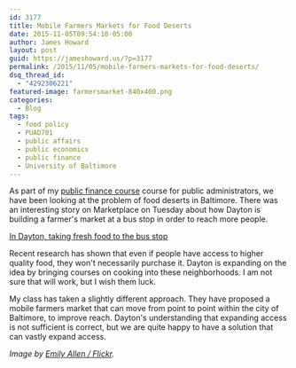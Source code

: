 ```yaml
---
id: 3177
title: Mobile Farmers Markets for Food Deserts
date: 2015-11-05T09:54:10-05:00
author: James Howard
layout: post
guid: https://jameshoward.us/?p=3177
permalink: /2015/11/05/mobile-farmers-markets-for-food-deserts/
dsq_thread_id:
  - "4292306221"
featured-image: farmersmarket-840x400.png
categories:
  - Blog
tags:
  - food policy
  - PUAD701
  - public affairs
  - public economics
  - public finance
  - University of Baltimore
---
```

As part of my [public finance course](/teaching/public-economics) course for public administrators, we have been looking at the problem of food deserts in Baltimore.  There was an interesting story on Marketplace on Tuesday about how Dayton is building a farmer's market at a bus stop in order to reach more people.  

<a class="embedly-card" href="http://www.marketplace.org/topics/economy/dayton-taking-fresh-food-bus-stop">In Dayton, taking fresh food to the bus stop</a>
<script async src="//cdn.embedly.com/widgets/platform.js" charset="UTF-8"></script>

Recent research has shown that even if people have access to higher quality food, they won't necessarily purchase it.  Dayton is expanding on the idea by bringing courses on cooking into these neighborhoods.  I am not sure that will work, but I wish them luck.

My class has taken a slightly different approach.  They have proposed a mobile farmers market that can move from point to point within the city of Baltimore, to improve reach.  Dayton's understanding that expanding access is not sufficient is correct, but we are quite happy to have a solution that can vastly expand access.

_Image by [Emily Allen / Flickr](https://www.flickr.com/photos/empracht/1007303289/)._
